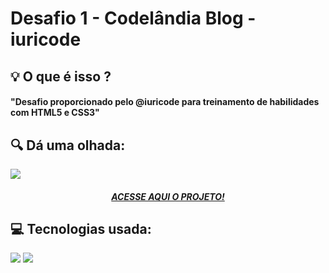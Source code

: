 # Desafio 1 - Codelândia Blog - iuricode
<h2> 💡 O que é isso ?</h2>
    <h4>"Desafio proporcionado pelo @iuricode para treinamento de habilidades com HTML5 e CSS3"</h4>
<div>
  <h2> 🔍 Dá uma olhada:</h2>
  <img src="https://cdn.discordapp.com/attachments/897262817776902168/912140956785070120/FireShot_Capture_001_-_Codelandia_-_Blog_-_.png" />
  <h5 align="center"><a href="https://codelandiablog.netlify.app/">ACESSE AQUI O PROJETO!</a> </h5>
</div>

<div>
  <h2> 💻 Tecnologias usada:</h2>
  <img src="https://img.shields.io/badge/HTML5-E34F26?style=for-the-badge&logo=html5&logoColor=white" />
  <img src="https://img.shields.io/badge/CSS3-1572B6?style=for-the-badge&logo=css3&logoColor=white" />
</div>
